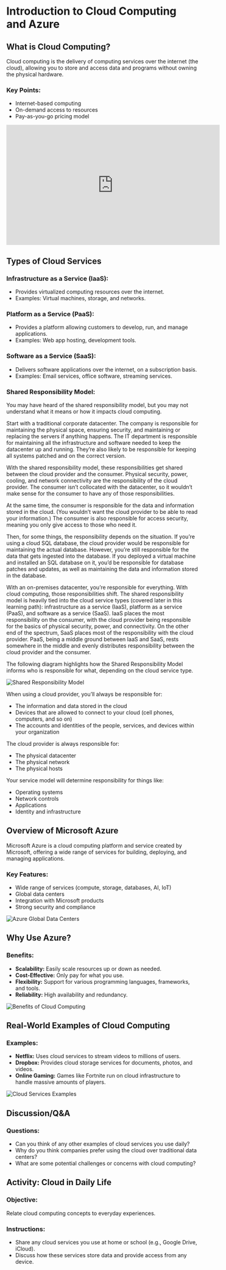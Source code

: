 # Introduction to Cloud Computing and Azure

## What is Cloud Computing?
Cloud computing is the delivery of computing services over the internet (the cloud), allowing you to store and access data and programs without owning the physical hardware.

### Key Points:
- Internet-based computing
- On-demand access to resources
- Pay-as-you-go pricing model

<iframe width="560" height="315" src="https://www.microsoft.com/en-gb/videoplayer/embed/RE4LyBB?postJsllMsg=true&autoCaptions=en-gb" frameborder="0" allow="accelerometer; autoplay; clipboard-write; encrypted-media; gyroscope; picture-in-picture" allowfullscreen></iframe>

## Types of Cloud Services
### Infrastructure as a Service (IaaS):
- Provides virtualized computing resources over the internet.
- Examples: Virtual machines, storage, and networks.

### Platform as a Service (PaaS):
- Provides a platform allowing customers to develop, run, and manage applications.
- Examples: Web app hosting, development tools.

### Software as a Service (SaaS):
- Delivers software applications over the internet, on a subscription basis.
- Examples: Email services, office software, streaming services.

### Shared Responsibility Model:
You may have heard of the shared responsibility model, but you may not understand what it means or how it impacts cloud computing.

Start with a traditional corporate datacenter. The company is responsible for maintaining the physical space, ensuring security, and maintaining or replacing the servers if anything happens. The IT department is responsible for maintaining all the infrastructure and software needed to keep the datacenter up and running. They’re also likely to be responsible for keeping all systems patched and on the correct version.

With the shared responsibility model, these responsibilities get shared between the cloud provider and the consumer. Physical security, power, cooling, and network connectivity are the responsibility of the cloud provider. The consumer isn’t collocated with the datacenter, so it wouldn’t make sense for the consumer to have any of those responsibilities.

At the same time, the consumer is responsible for the data and information stored in the cloud. (You wouldn’t want the cloud provider to be able to read your information.) The consumer is also responsible for access security, meaning you only give access to those who need it.

Then, for some things, the responsibility depends on the situation. If you’re using a cloud SQL database, the cloud provider would be responsible for maintaining the actual database. However, you’re still responsible for the data that gets ingested into the database. If you deployed a virtual machine and installed an SQL database on it, you’d be responsible for database patches and updates, as well as maintaining the data and information stored in the database.

With an on-premises datacenter, you’re responsible for everything. With cloud computing, those responsibilities shift. The shared responsibility model is heavily tied into the cloud service types (covered later in this learning path): infrastructure as a service (IaaS), platform as a service (PaaS), and software as a service (SaaS). IaaS places the most responsibility on the consumer, with the cloud provider being responsible for the basics of physical security, power, and connectivity. On the other end of the spectrum, SaaS places most of the responsibility with the cloud provider. PaaS, being a middle ground between IaaS and SaaS, rests somewhere in the middle and evenly distributes responsibility between the cloud provider and the consumer.

The following diagram highlights how the Shared Responsibility Model informs who is responsible for what, depending on the cloud service type.

![Shared Responsibility Model](../pics/sharedmodel.jpeg)

When using a cloud provider, you’ll always be responsible for:

- The information and data stored in the cloud
- Devices that are allowed to connect to your cloud (cell phones, computers, and so on)
- The accounts and identities of the people, services, and devices within your organization

The cloud provider is always responsible for:

- The physical datacenter
- The physical network
- The physical hosts

Your service model will determine responsibility for things like:

- Operating systems
- Network controls
- Applications
- Identity and infrastructure

## Overview of Microsoft Azure
Microsoft Azure is a cloud computing platform and service created by Microsoft, offering a wide range of services for building, deploying, and managing applications.

### Key Features:
- Wide range of services (compute, storage, databases, AI, IoT)
- Global data centers
- Integration with Microsoft products
- Strong security and compliance

![Azure Global Data Centers](../pics/azuredatacentre.jpg)

## Why Use Azure?
### Benefits:
- **Scalability:** Easily scale resources up or down as needed.
- **Cost-Effective:** Only pay for what you use.
- **Flexibility:** Support for various programming languages, frameworks, and tools.
- **Reliability:** High availability and redundancy.

![Benefits of Cloud Computing](../pics/benefits.png)

## Real-World Examples of Cloud Computing
### Examples:
- **Netflix:** Uses cloud services to stream videos to millions of users.
- **Dropbox:** Provides cloud storage services for documents, photos, and videos.
- **Online Gaming:** Games like Fortnite run on cloud infrastructure to handle massive amounts of players.

![Cloud Services Examples](../pics/examples.png)

## Discussion/Q&A
### Questions:
- Can you think of any other examples of cloud services you use daily?
- Why do you think companies prefer using the cloud over traditional data centers?
- What are some potential challenges or concerns with cloud computing?

## Activity: Cloud in Daily Life
### Objective:
Relate cloud computing concepts to everyday experiences.

### Instructions:
- Share any cloud services you use at home or school (e.g., Google Drive, iCloud).
- Discuss how these services store data and provide access from any device.
